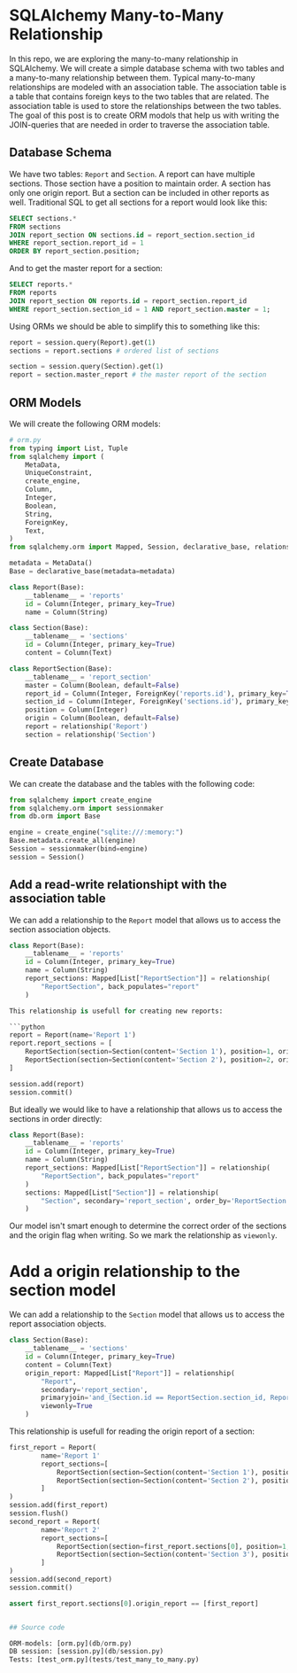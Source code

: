 
# SQLAlchemy Many-to-Many Relationship

In this repo, we are exploring the many-to-many relationship in SQLAlchemy. We will create a simple database schema with two tables and a many-to-many relationship between them.
Typical many-to-many relationships are modeled with an association table. The association table is a table that contains foreign keys to the two tables that are related. The association table is used to store the relationships between the two tables.
The goal of this post is to create ORM modols that help us with writing the JOIN-queries that are needed in order to traverse the association table.


## Database Schema

We have two tables: `Report` and `Section`. A report can have multiple sections. Those section have a position to maintain order. A section has only one origin report. But a section can be included in other reports as well.
Traditional SQL to get all sections for a report would look like this:

```sql
SELECT sections.*
FROM sections
JOIN report_section ON sections.id = report_section.section_id
WHERE report_section.report_id = 1
ORDER BY report_section.position;
```

And to get the master report for a section:

```sql
SELECT reports.*
FROM reports
JOIN report_section ON reports.id = report_section.report_id
WHERE report_section.section_id = 1 AND report_section.master = 1;
```
Using ORMs we should be able to simplify this to something like this:

````python
report = session.query(Report).get(1)
sections = report.sections # ordered list of sections
````

```python
section = session.query(Section).get(1)
report = section.master_report # the master report of the section
```

## ORM Models

We will create the following ORM models:

```python
# orm.py
from typing import List, Tuple
from sqlalchemy import (
    MetaData,
    UniqueConstraint,
    create_engine,
    Column,
    Integer,
    Boolean,
    String,
    ForeignKey,
    Text,
)
from sqlalchemy.orm import Mapped, Session, declarative_base, relationship, sessionmaker

metadata = MetaData()
Base = declarative_base(metadata=metadata)

class Report(Base):
    __tablename__ = 'reports'
    id = Column(Integer, primary_key=True)
    name = Column(String)

class Section(Base):
    __tablename__ = 'sections'
    id = Column(Integer, primary_key=True)
    content = Column(Text)

class ReportSection(Base):
    __tablename__ = 'report_section'
    master = Column(Boolean, default=False)
    report_id = Column(Integer, ForeignKey('reports.id'), primary_key=True)
    section_id = Column(Integer, ForeignKey('sections.id'), primary_key=True)
    position = Column(Integer)
    origin = Column(Boolean, default=False)
    report = relationship('Report')
    section = relationship('Section')
```

## Create Database

We can create the database and the tables with the following code:

```python
from sqlalchemy import create_engine
from sqlalchemy.orm import sessionmaker
from db.orm import Base

engine = create_engine("sqlite:///:memory:")
Base.metadata.create_all(engine)
Session = sessionmaker(bind=engine)
session = Session()
```
## Add a read-write relationshipt with the association table

We can add a relationship to the `Report` model that allows us to access the section association objects.

```python
class Report(Base):
    __tablename__ = 'reports'
    id = Column(Integer, primary_key=True)
    name = Column(String)
    report_sections: Mapped[List["ReportSection"]] = relationship(
        "ReportSection", back_populates="report"
    )

This relationship is usefull for creating new reports:

```python
report = Report(name='Report 1')
report.report_sections = [
    ReportSection(section=Section(content='Section 1'), position=1, origin=True),
    ReportSection(section=Section(content='Section 2'), position=2, origin=True),
]

session.add(report)
session.commit()
```

But ideally we would like to have a relationship that allows us to access the sections in order directly:

```python
class Report(Base):
    __tablename__ = 'reports'
    id = Column(Integer, primary_key=True)
    name = Column(String)
    report_sections: Mapped[List["ReportSection"]] = relationship(
        "ReportSection", back_populates="report"
    )
    sections: Mapped[List["Section"]] = relationship(
        "Section", secondary='report_section', order_by='ReportSection.position', viewonly=True
    )
```
Our model isn't smart enough to determine the correct order of the sections and the origin flag when writing. So we mark the relationship as `viewonly`.

# Add a origin relationship to the section model

We can add a relationship to the `Section` model that allows us to access the report association objects.

```python
class Section(Base):
    __tablename__ = 'sections'
    id = Column(Integer, primary_key=True)
    content = Column(Text)
    origin_report: Mapped[List["Report"]] = relationship(
        "Report",
        secondary='report_section',
        primaryjoin='and_(Section.id == ReportSection.section_id, ReportSection.origin == True)'
        viewonly=True
    )
```

This relationship is usefull for reading the origin report of a section:

```python
first_report = Report(
        name='Report 1'
        report_sections=[
            ReportSection(section=Section(content='Section 1'), position=1, origin=True),
            ReportSection(section=Section(content='Section 2'), position=2, origin=True),
        ]
)
session.add(first_report)
session.flush()
second_report = Report(
        name='Report 2'
        report_sections=[
            ReportSection(section=first_report.sections[0], position=1, origin=False),
            ReportSection(section=Section(content='Section 3'), position=2, origin=True),
        ]
)
session.add(second_report)
session.commit()

assert first_report.sections[0].origin_report == [first_report]


## Source code

ORM-models: [orm.py](db/orm.py)
DB session: [session.py](db/session.py)
Tests: [test_orm.py](tests/test_many_to_many.py)
